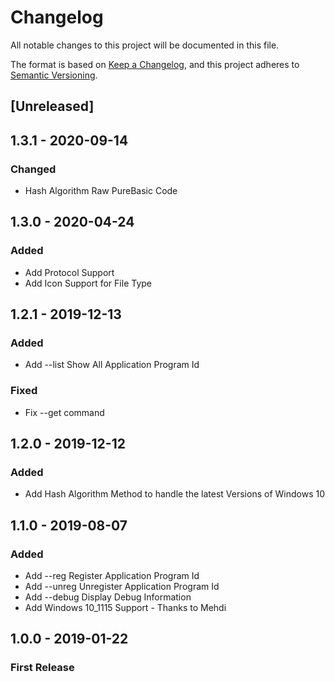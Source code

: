 # Changelog
All notable changes to this project will be documented in this file.

The format is based on [Keep a Changelog](https://keepachangelog.com/en/1.0.0/),
and this project adheres to [Semantic Versioning](https://semver.org/spec/v2.0.0.html).

## [Unreleased]

## 1.3.1 - 2020-09-14
### Changed
- Hash Algorithm Raw PureBasic Code


## 1.3.0 - 2020-04-24
### Added
- Add Protocol Support
- Add Icon Support for File Type


## 1.2.1 - 2019-12-13
### Added
- Add --list Show All Application Program Id

### Fixed
- Fix --get command


## 1.2.0 - 2019-12-12
### Added
- Add Hash Algorithm Method to handle  the latest Versions of Windows 10


## 1.1.0 - 2019-08-07
### Added
- Add --reg Register Application Program Id
- Add --unreg Unregister Application Program Id
- Add --debug Display Debug Information
- Add Windows 10_1115 Support - Thanks to Mehdi


## 1.0.0 - 2019-01-22
### First Release